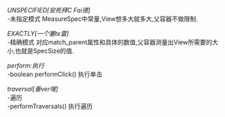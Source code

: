 *UNSPECIFIED[安死拜C Fai德]*  
-未指定模式 MeasureSpec中常量,View想多大就多大,父容器不做限制.

*EXACTLY[一个塞te雷]*  
-精确模式 对应match_parent属性和具体的数值,父容器测量出View所需要的大小,也就是SpecSize的值.

*perform:执行*  
-boolean performClick()  执行单击   

*traversal[垂ver嗖]*  
-遍历  
-performTraversals() 执行遍历  

